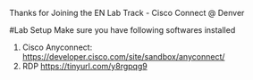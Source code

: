 Thanks for Joining the EN Lab Track - Cisco Connect @ Denver

#Lab Setup 
Make sure you have following softwares installed
  1. Cisco Anyconnect: https://developer.cisco.com/site/sandbox/anyconnect/
  2. RDP https://tinyurl.com/y8rgpqg9
  
  

